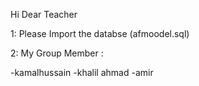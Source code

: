 Hi Dear Teacher

1: Please Import the databse (afmoodel.sql)

2: My Group Member :

-kamalhussain
-khalil ahmad
-amir






